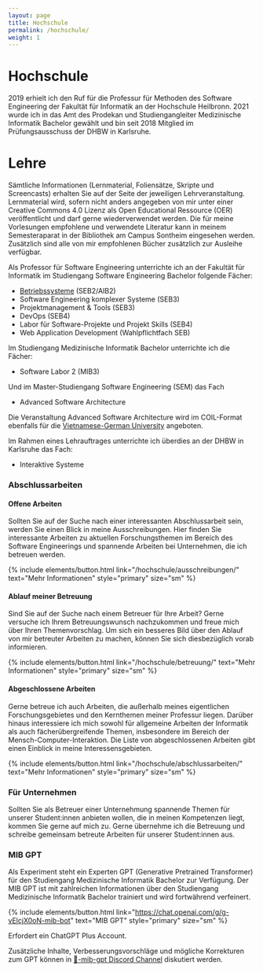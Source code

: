 ```yaml
---
layout: page
title: Hochschule
permalink: /hochschule/
weight: 1
---
```


# Hochschule 

2019 erhielt ich den Ruf für die Professur für Methoden des Software Engineering der Fakultät für Informatik an der Hochschule Heilbronn. 2021 wurde ich in das Amt des Prodekan und Studiengangleiter Medizinische Informatik Bachelor gewählt und bin seit 2018 Mitglied im Prüfungsausschuss der DHBW in Karlsruhe.  

# Lehre

Sämtliche Informationen (Lernmaterial, Foliensätze, Skripte und Screencasts) erhalten Sie auf der Seite der jeweiligen Lehrveranstaltung. Lernmaterial wird, sofern nicht anders angegeben von mir unter einer Creative Commons 4.0 Lizenz als Open Educational Ressource (OER) veröffentlicht und darf gerne wiederverwendet werden. Die für meine Vorlesungen empfohlene und verwendete Literatur kann in meinem Semesteraparat in der Bibliothek am Campus Sontheim eingesehen werden. Zusätzlich sind alle von mir empfohlenen Bücher zusätzlich zur Ausleihe verfügbar. 

Als Professor für Software Engineering unterrichte ich an der Fakultät für Informatik im Studiengang Software Engineering Bachelor folgende Fächer: 

- [Betriebssysteme](https://prof.aheil.de/os) (SEB2/AIB2)
- Software Engineering komplexer Systeme (SEB3)
- Projektmanagement & Tools (SEB3)
- DevOps (SEB4)
- Labor für Software-Projekte und Projekt Skills (SEB4)
- Web Application Development (Wahlpflichtfach SEB)

Im Studiengang Medizinische Informatik Bachelor unterrichte ich die Fächer: 

- Software Labor 2 (MIB3)

Und im Master-Studiengang Software Engineering (SEM) das Fach 

- Advanced Software Architecture

Die Veranstaltung Advanced Software Architecture wird im COIL-Format ebenfalls für die [Vietnamese-German University](https://vgu.edu.vn/) angeboten. 

Im Rahmen eines Lehrauftrages unterrichte ich überdies an der DHBW in Karlsruhe das Fach:

- Interaktive Systeme 

### Abschlussarbeiten 

#### Offene Arbeiten
Sollten Sie auf der Suche nach einer interessanten Abschlussarbeit sein, werden Sie einen Blick in meine Ausschreibungen. Hier finden Sie interessante Arbeiten zu aktuellen Forschungsthemen im Bereich des Software Engineerings und spannende Arbeiten bei Unternehmen, die ich betreuen werden.

{% include elements/button.html link="/hochschule/ausschreibungen/" text="Mehr Informationen" style="primary" size="sm" %}

#### Ablauf meiner Betreuung

Sind Sie auf der Suche nach einem Betreuer für Ihre Arbeit? Gerne versuche ich Ihrem Betreuungswunsch nachzukommen und freue mich über Ihren Themenvorschlag. Um sich ein besseres Bild über den Ablauf von mir betreuter Arbeiten zu machen, können Sie sich diesbezüglich vorab informieren.

{% include elements/button.html link="/hochschule/betreuung/" text="Mehr Informationen" style="primary" size="sm" %}


#### Abgeschlossene Arbeiten

Gerne betreue ich auch Arbeiten, die außerhalb meines eigentlichen Forschungsgebietes und den Kernthemen meiner Professur liegen. Darüber hinaus interessiere ich mich sowohl für allgemeine Arbeiten der Informatik als auch fächerübergreifende Themen, insbesondere im Bereich der Mensch-Computer-Interaktion. Die Liste von abgeschlossenen Arbeiten gibt einen Einblick in meine Interessensgebieten.  

{% include elements/button.html link="/hochschule/abschlussarbeiten/" text="Mehr Informationen" style="primary" size="sm" %}

### Für Unternehmen 

Sollten Sie als Betreuer einer Unternehmung spannende Themen für unserer Student:innen anbieten wollen, die in meinen Kompetenzen liegt, kommen Sie gerne auf mich zu. Gerne übernehme ich die Betreuung und schreibe gemeinsam betreute Arbeiten für unserer Student:innen aus.


### MIB GPT

Als Experiment steht ein Experten GPT (Generative Pretrained Transformer) für den Studiengang Medizinische Informatik Bachelor zur Verfügung. Der MIB GPT ist mit zahlreichen Informationen über den Studiengang Medizinische Informatik Bachelor trainiert und wird fortwährend verfeinert.

{% include elements/button.html link="https://chat.openai.com/g/g-vElcjX0oN-mib-bot" text="MIB GPT" style="primary" size="sm" %}

Erfordert ein ChatGPT Plus Account.

Zusätzliche Inhalte, Verbesserungsvorschläge und mögliche Korrekturen zum GPT können in [🩻-mib-gpt Discord Channel](https://discord.gg/CtQMMrsQ) diskutiert werden.